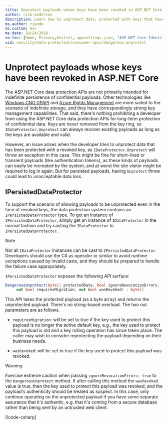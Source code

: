 ```yaml
---
title: Unprotect payloads whose keys have been revoked in ASP.NET Core
author: rick-anderson
description: Learn how to unprotect data, protected with keys that have since been revoked, in an ASP.NET Core app.
ms.author: riande
ms.custom: mvc
ms.date: 10/24/2018
no-loc: [Home, Privacy,Kestrel, appsettings.json, "ASP.NET Core Identity", cookie, Cookie, Blazor, "Blazor Server", "Blazor WebAssembly", "Identity", "Let's Encrypt", Razor, SignalR]
uid: security/data-protection/consumer-apis/dangerous-unprotect
---
```


# Unprotect payloads whose keys have been revoked in ASP.NET Core

<a name="data-protection-consumer-apis-dangerous-unprotect"></a>

The ASP.NET Core data protection APIs are not primarily intended for indefinite persistence of confidential payloads. Other technologies like [Windows CNG DPAPI](/windows/win32/seccng/cng-dpapi) and [Azure Rights Management](/rights-management/) are more suited to the scenario of indefinite storage, and they have correspondingly strong key management capabilities. That said, there's nothing prohibiting a developer from using the ASP.NET Core data protection APIs for long-term protection of confidential data. Keys are never removed from the key ring, so `IDataProtector.Unprotect` can always recover existing payloads as long as the keys are available and valid.

However, an issue arises when the developer tries to unprotect data that has been protected with a revoked key, as `IDataProtector.Unprotect` will throw an exception in this case. This might be fine for short-lived or transient payloads (like authentication tokens), as these kinds of payloads can easily be recreated by the system, and at worst the site visitor might be required to log in again. But for persisted payloads, having `Unprotect` throw could lead to unacceptable data loss.

## IPersistedDataProtector

To support the scenario of allowing payloads to be unprotected even in the face of revoked keys, the data protection system contains an `IPersistedDataProtector` type. To get an instance of `IPersistedDataProtector`, simply get an instance of `IDataProtector` in the normal fashion and try casting the `IDataProtector` to `IPersistedDataProtector`.

> [!NOTE]
> Not all `IDataProtector` instances can be cast to `IPersistedDataProtector`. Developers should use the C# as operator or similar to avoid runtime exceptions caused by invalid casts, and they should be prepared to handle the failure case appropriately.

`IPersistedDataProtector` exposes the following API surface:

```csharp
DangerousUnprotect(byte[] protectedData, bool ignoreRevocationErrors,
     out bool requiresMigration, out bool wasRevoked) : byte[]
```

This API takes the protected payload (as a byte array) and returns the unprotected payload. There's no string-based overload. The two out parameters are as follows.

* `requiresMigration`: will be set to true if the key used to protect this payload is no longer the active default key, e.g., the key used to protect this payload is old and a key rolling operation has since taken place. The caller may wish to consider reprotecting the payload depending on their business needs.

* `wasRevoked`: will be set to true if the key used to protect this payload was revoked.

>[!WARNING]
> Exercise extreme caution when passing `ignoreRevocationErrors: true` to the `DangerousUnprotect` method. If after calling this method the `wasRevoked` value is true, then the key used to protect this payload was revoked, and the payload's authenticity should be treated as suspect. In this case, only continue operating on the unprotected payload if you have some separate assurance that it's authentic, e.g. that it's coming from a secure database rather than being sent by an untrusted web client.

[!code-csharp[](dangerous-unprotect/samples/dangerous-unprotect.cs)]
